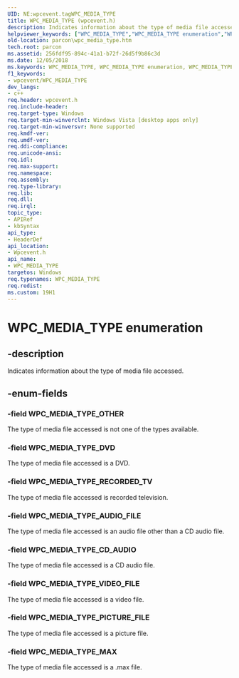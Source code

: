 ```yaml
---
UID: NE:wpcevent.tagWPC_MEDIA_TYPE
title: WPC_MEDIA_TYPE (wpcevent.h)
description: Indicates information about the type of media file accessed.helpviewer_keywords: ["WPC_MEDIA_TYPE","WPC_MEDIA_TYPE enumeration","WPC_MEDIA_TYPE_AUDIO_FILE","WPC_MEDIA_TYPE_CD_AUDIO","WPC_MEDIA_TYPE_DVD","WPC_MEDIA_TYPE_MAX","WPC_MEDIA_TYPE_OTHER","WPC_MEDIA_TYPE_PICTURE_FILE","WPC_MEDIA_TYPE_RECORDED_TV","WPC_MEDIA_TYPE_VIDEO_FILE","parcon.wpc_media_type","wpcevent/WPC_MEDIA_TYPE","wpcevent/WPC_MEDIA_TYPE_AUDIO_FILE","wpcevent/WPC_MEDIA_TYPE_CD_AUDIO","wpcevent/WPC_MEDIA_TYPE_DVD","wpcevent/WPC_MEDIA_TYPE_MAX","wpcevent/WPC_MEDIA_TYPE_OTHER","wpcevent/WPC_MEDIA_TYPE_PICTURE_FILE","wpcevent/WPC_MEDIA_TYPE_RECORDED_TV","wpcevent/WPC_MEDIA_TYPE_VIDEO_FILE"]
old-location: parcon\wpc_media_type.htm
tech.root: parcon
ms.assetid: 256fdf95-894c-41a1-b72f-26d5f9b86c3d
ms.date: 12/05/2018
ms.keywords: WPC_MEDIA_TYPE, WPC_MEDIA_TYPE enumeration, WPC_MEDIA_TYPE_AUDIO_FILE, WPC_MEDIA_TYPE_CD_AUDIO, WPC_MEDIA_TYPE_DVD, WPC_MEDIA_TYPE_MAX, WPC_MEDIA_TYPE_OTHER, WPC_MEDIA_TYPE_PICTURE_FILE, WPC_MEDIA_TYPE_RECORDED_TV, WPC_MEDIA_TYPE_VIDEO_FILE, parcon.wpc_media_type, wpcevent/WPC_MEDIA_TYPE, wpcevent/WPC_MEDIA_TYPE_AUDIO_FILE, wpcevent/WPC_MEDIA_TYPE_CD_AUDIO, wpcevent/WPC_MEDIA_TYPE_DVD, wpcevent/WPC_MEDIA_TYPE_MAX, wpcevent/WPC_MEDIA_TYPE_OTHER, wpcevent/WPC_MEDIA_TYPE_PICTURE_FILE, wpcevent/WPC_MEDIA_TYPE_RECORDED_TV, wpcevent/WPC_MEDIA_TYPE_VIDEO_FILE
f1_keywords:
- wpcevent/WPC_MEDIA_TYPE
dev_langs:
- c++
req.header: wpcevent.h
req.include-header: 
req.target-type: Windows
req.target-min-winverclnt: Windows Vista [desktop apps only]
req.target-min-winversvr: None supported
req.kmdf-ver: 
req.umdf-ver: 
req.ddi-compliance: 
req.unicode-ansi: 
req.idl: 
req.max-support: 
req.namespace: 
req.assembly: 
req.type-library: 
req.lib: 
req.dll: 
req.irql: 
topic_type:
- APIRef
- kbSyntax
api_type:
- HeaderDef
api_location:
- Wpcevent.h
api_name:
- WPC_MEDIA_TYPE
targetos: Windows
req.typenames: WPC_MEDIA_TYPE
req.redist: 
ms.custom: 19H1
---
```


# WPC_MEDIA_TYPE enumeration


## -description


Indicates information about the type of media file accessed.


## -enum-fields




### -field WPC_MEDIA_TYPE_OTHER

The type of media file accessed is not one of the types available.


### -field WPC_MEDIA_TYPE_DVD

The type of media file accessed is a DVD.


### -field WPC_MEDIA_TYPE_RECORDED_TV

The type of media file accessed is recorded television.


### -field WPC_MEDIA_TYPE_AUDIO_FILE

The type of media file accessed is an audio file other than a CD audio file.


### -field WPC_MEDIA_TYPE_CD_AUDIO

The type of media file accessed is a CD audio file.


### -field WPC_MEDIA_TYPE_VIDEO_FILE

The type of media file accessed is a video file.


### -field WPC_MEDIA_TYPE_PICTURE_FILE

The type of media file accessed is a picture file.


### -field WPC_MEDIA_TYPE_MAX

The type of media file accessed is a .max file.

